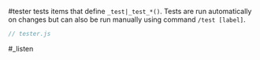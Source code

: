 #tester tests items that define `_test|_test_*()`. Tests are run automatically on changes but can also be run manually using command `/test [label]`.

```js_removed:tester.js
// tester.js
```

<p> #_listen </p>